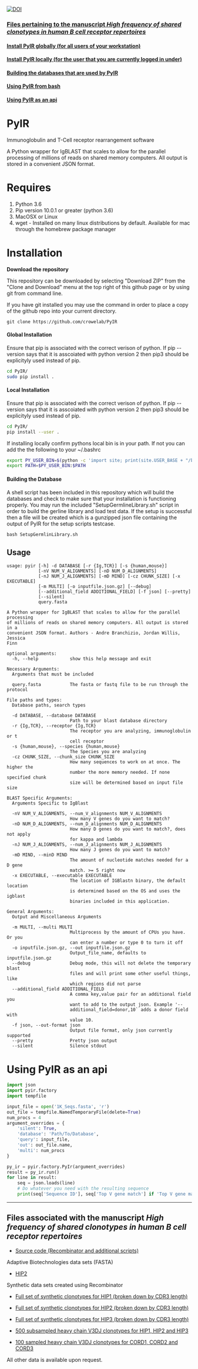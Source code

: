 [![DOI](https://zenodo.org/badge/105039360.svg)](https://zenodo.org/badge/latestdoi/105039360)

### [Files pertaining to the manuscript *High frequency of shared clonotypes in human B cell receptor repertoires*](#files-associated-with-the-manuscript-high-frequency-of-shared-clonotypes-in-human-b-cell-receptor-repertoires)

#### [Install PyIR globally (for all users of your workstation)](#global-installation)

#### [Install PyIR locally (for the user that you are currently logged in under)](#global-installation)

#### [Building the databases that are used by PyIR](#building-the-database)

#### [Using PyIR from bash](#usage)

#### [Using PyIR as an api](#using-pyir-as-an-api)


# PyIR
Immunoglobulin and T-Cell receptor rearrangement software

A Python wrapper for IgBLAST that scales to allow for the parallel processing of millions of reads on shared memory computers. All output is stored in a convenient JSON format.


Requires
=========



1. Python 3.6
2. Pip version 10.0.1 or greater (python 3.6)
3. MacOSX or Linux
4. wget - Installed on many linux distributions by default. Available for mac through the homebrew package manager

Installation
=========

**Download the repository**

This repository can be downloaded by selecting "Download ZIP" from the "Clone and Download" menu at the top right of this github page or by using git from command line.

If you have git installed you may use the command in order to place a copy of the github repo into your current directory.
```
git clone https://github.com/crowelab/PyIR
```

#### **Global Installation**

Ensure that pip is associated with the correct verison of python. If pip --version says that it is asscoiated with python version 2 then pip3 should be explicityly used instead of pip.
```bash
cd PyIR/
sudo pip install .

```

#### **Local Installation**

Ensure that pip is associated with the correct verison of python. If pip --version says that it is asscoiated with python version 2 then pip3 should be explicityly used instead of pip.
```bash
cd PyIR/
pip install --user .

```
If installing locally confirm pythons local bin is in your path. If not you can add the the following to your ~/.bashrc
```bash
export PY_USER_BIN=$(python -c 'import site; print(site.USER_BASE + "/bin")')
export PATH=$PY_USER_BIN:$PATH
```

#### **Building the Database**

A shell script has been included in this repository which will build the databases and check to make sure that your installation is functioning properly. 
You may run the included "SetupGermlineLibrary.sh" script in order to build the gerline library and load test data. If the setup is successful then a file will be created which is a gunzipped json file containing the output of PyIR for the setup scripts testcase.

```
bash SetupGermlinLibrary.sh
```

<!--
```bash
mkdir pyir_data
cd pyir_data

# Download igblast internal and aux data
# All data can be manually downloaded here ftp://ftp.ncbi.nih.gov/blast/executables/igblast/release or use the following convenience commands
wget -mnH --cut-dirs=4 ftp://ftp.ncbi.nih.gov/blast/executables/igblast/release/internal_data ./
wget -mnH --cut-dirs=5 --directory-prefix=aux ftp://ftp.ncbi.nih.gov/blast/executables/igblast/release/optional_file/ ./

# Create Ig and TCR folders.
mkdir -p Ig/human TCR/human
```

Go to http://www.imgt.org/vquest/refseqh.html and copy your human heavy **and** light genes into the following files

pyir_data/Ig/human/human_gl_V.fasta
pyir_data/Ig/human/human_gl_D.fasta
pyir_data/Ig/human/human_gl_J.fasta

Once you've copied the data from IMGT, run the following commands to format the IMGT fastas into fastas makeblastdb can evaluate

```bash
perl edit_imgt_file.pl pyir_data/Ig/human/human_gl_V.fasta > pyir_data/Ig/human/human_gl_V
perl edit_imgt_file.pl pyir_data/Ig/human/human_gl_J.fasta > pyir_data/Ig/human/human_gl_J
perl edit_imgt_file.pl pyir_data/Ig/human/human_gl_D.fasta > pyir_data/Ig/human/human_gl_D
```

PyIr comes packaged with PyIr/bin/makeblastdb_linux and PyIr/bin/makeblastdb_darwin. If on linux use makeblastdb_linux and if on mac use makeblastdb_darwin.
Run the following commands to build the BLAST database from the fastas generated from the previous perl command.

```bash
PyIR/bin/makeblastdb_linux -dbtype nucl -hash_index -parse_seqids -in pyir_data/Ig/human/human_gl_V
PyIR/bin/makeblastdb_linux -dbtype nucl -hash_index -parse_seqids -in pyir_data/Ig/human/human_gl_J
PyIR/bin/makeblastdb_linux -dbtype nucl -hash_index -parse_seqids -in pyir_data/Ig/human/human_gl_D
```
You can run PyIr the following way

```bash
pyir PyIr/testing/1K_Seqs.fasta -d pyir_data
```
-->
## Usage

```
usage: pyir [-h] -d DATABASE [-r {Ig,TCR}] [-s {human,mouse}]
            [-nV NUM_V_ALIGNMENTS] [-nD NUM_D_ALIGNMENTS]
            [-nJ NUM_J_ALIGNMENTS] [-mD MIND] [-cz CHUNK_SIZE] [-x EXECUTABLE]
            [-m MULTI] [-o inputfile.json.gz] [--debug]
            [--additional_field ADDITIONAL_FIELD] [-f json] [--pretty]
            [--silent]
            query.fasta

A Python wrapper for IgBLAST that scales to allow for the parallel processing
of millions of reads on shared memory computers. All output is stored in a
convenient JSON format. Authors - Andre Branchizio, Jordan Willis, Jessica
Finn

optional arguments:
  -h, --help            show this help message and exit

Necessary Arguments:
  Arguments that must be included

  query.fasta           The fasta or fastq file to be run through the protocol

File paths and types:
  Database paths, search types

  -d DATABASE, --database DATABASE
                        Path to your blast database directory
  -r {Ig,TCR}, --receptor {Ig,TCR}
                        The receptor you are analyzing, immunoglobulin or t
                        cell receptor
  -s {human,mouse}, --species {human,mouse}
                        The Species you are analyzing
  -cz CHUNK_SIZE, --chunk_size CHUNK_SIZE
                        How many sequences to work on at once. The higher the
                        number the more memory needed. If none specified chunk
                        size will be determined based on input file size

BLAST Specific Arguments:
  Arguments Specific to IgBlast

  -nV NUM_V_ALIGNMENTS, --num_V_alignments NUM_V_ALIGNMENTS
                        How many V genes do you want to match?
  -nD NUM_D_ALIGNMENTS, --num_D_alignments NUM_D_ALIGNMENTS
                        How many D genes do you want to match?, does not apply
                        for kappa and lambda
  -nJ NUM_J_ALIGNMENTS, --num_J_alignments NUM_J_ALIGNMENTS
                        How many J genes do you want to match?
  -mD MIND, --minD MIND
                        The amount of nucleotide matches needed for a D gene
                        match. >= 5 right now
  -x EXECUTABLE, --executable EXECUTABLE
                        The location of IGBlastn binary, the default location
                        is determined based on the OS and uses the igblast
                        binaries included in this application.

General Arguments:
  Output and Miscellaneous Arguments

  -m MULTI, --multi MULTI
                        Multiprocess by the amount of CPUs you have. Or you
                        can enter a number or type 0 to turn it off
  -o inputfile.json.gz, --out inputfile.json.gz
                        Output_file_name, defaults to inputfile.json.gz
  --debug               Debug mode, this will not delete the temporary blast
                        files and will print some other useful things, like
                        which regions did not parse
  --additional_field ADDITIONAL_FIELD
                        A comma key,value pair for an additional field you
                        want to add to the output json. Example '--
                        additional_field=donor,10` adds a donor field with
                        value 10.
  -f json, --out-format json
                        Output file format, only json currently supported
  --pretty              Pretty json output
  --silent              Silence stdout
```

# Using PyIR as an api


```python
import json
import pyir.factory
import tempfile

input_file = open('1K_Seqs.fasta', 'r')
out_file = tempfile.NamedTemporaryFile(delete=True)
num_procs = 4
argument_overrides = {
    'silent': True,
    'database': 'Path/To/Database',
    'query': input_file,
    'out': out_file.name,
    'multi': num_procs
}

py_ir = pyir.factory.PyIr(argument_overrides)
result = py_ir.run()
for line in result:
    seq = json.loads(line)
    # Do whatever you need with the resulting sequence
    print(seq['Sequence ID'], seq['Top V gene match'] if 'Top V gene match' in seq else 'No match' )

```






______
## Files associated with the manuscript *High frequency of shared clonotypes in human B cell receptor repertoires*

- [Source code (Recombinator and additional scripts)](https://s3.amazonaws.com/crowelabpublicdataforpublications/HIP/SOURCECODE-2017-09-12766.tgz)

Adaptive Biotechnologies data sets (FASTA)

- [HIP2](https://s3.amazonaws.com/crowelabpublicdataforpublications/HIP/HIP1-3_BCR/HIP2-BCR-ADAPTIVE.tgz)

Synthetic data sets created using Recombinator

- [Full set of synthetic clonotypes for HIP1 (broken down by CDR3 length)](https://s3.amazonaws.com/crowelabpublicdataforpublications/HIP/HIP1-3_BCR/HIP1-FULL-REPERTOIRE-BROKEN-DOWN-BY-CDR3-LENGTH.tar)

- [Full set of synthetic clonotypes for HIP2 (broken down by CDR3 length)](https://s3.amazonaws.com/crowelabpublicdataforpublications/HIP/HIP1-3_BCR/HIP2-FULL-REPERTOIRE-BROKEN-DOWN-BY-CDR3-LENGTH.tar)

- [Full set of synthetic clonotypes for HIP3 (broken down by CDR3 length)](https://s3.amazonaws.com/crowelabpublicdataforpublications/HIP/HIP1-3_BCR/HIP3-FULL-REPERTOIRE-BROKEN-DOWN-BY-CDR3-LENGTH.tar)

- [500 subsampled heavy chain V3DJ clonotypes for HIP1, HIP2 and HIP3](https://s3.amazonaws.com/crowelabpublicdataforpublications/HIP/HIP1-3_BCR/HEAVY-CHAINS/FIGURE2A-V3J-EXPERIMENTAL-CLONOTYPES-HIP1-3.tgz)

- [100 sampled heavy chain V3DJ clonotypes for CORD1, CORD2 and CORD3](https://s3.amazonaws.com/crowelabpublicdataforpublications/HIP/CORD1-3_BCR/SYNTHETIC-CORDS.tgz)


All other data is available upon request.

